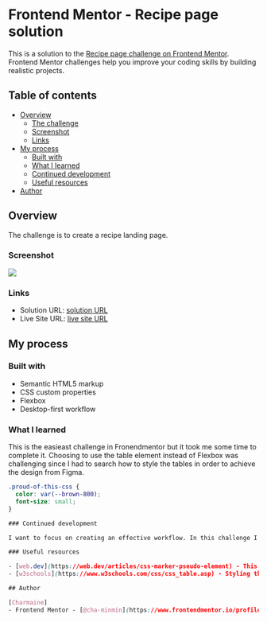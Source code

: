 # Frontend Mentor - Recipe page solution

This is a solution to the [Recipe page challenge on Frontend Mentor](https://www.frontendmentor.io/challenges/recipe-page-KiTsR8QQKm). Frontend Mentor challenges help you improve your coding skills by building realistic projects.

## Table of contents

- [Overview](#overview)
  - [The challenge](#the-challenge)
  - [Screenshot](#screenshot)
  - [Links](#links)
- [My process](#my-process)
  - [Built with](#built-with)
  - [What I learned](#what-i-learned)
  - [Continued development](#continued-development)
  - [Useful resources](#useful-resources)
- [Author](#author)

## Overview

The challenge is to create a recipe landing page.

### Screenshot

![](./assets/images/screenshot.png)

### Links

- Solution URL: [solution URL](https://your-solution-url.com)
- Live Site URL: [live site URL](fem-recipelandingpage.netlify.app)

## My process

### Built with

- Semantic HTML5 markup
- CSS custom properties
- Flexbox
- Desktop-first workflow

### What I learned

This is the easieast challenge in Fronendmentor but it took me some time to complete it. Choosing to use the table element instead of Flexbox was challenging since I had to search how to style the tables in order to achieve the design from Figma.

```css
.proud-of-this-css {
  color: var(--brown-800);
  font-size: small;
}

### Continued development

I want to focus on creating an effective workflow. In this challenge I added classes which ultimately I didn't use. I want to be more proficient in using advanced selectors and also work on web accessibility.

### Useful resources

- [web.dev](https://web.dev/articles/css-marker-pseudo-element) - This helped me to customize the bullets.
- [w3schools](https://www.w3schools.com/css/css_table.asp) - Styling the tables

## Author

[Charmaine]
- Frontend Mentor - [@cha-minmin](https://www.frontendmentor.io/profile/cha-minmin)

```
